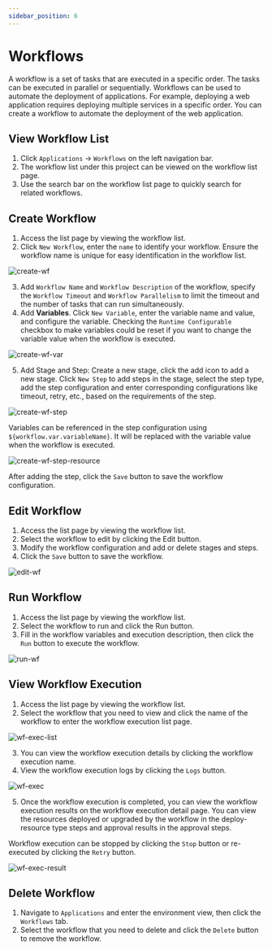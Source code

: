```yaml
---
sidebar_position: 6
---
```


# Workflows

A workflow is a set of tasks that are executed in a specific order. The tasks can be executed in parallel or sequentially. Workflows can be used to automate the deployment of applications. For example, deploying a web application requires deploying multiple services in a specific order. You can create a workflow to automate the deployment of the web application.

## View Workflow List
1. Click `Applications` -> `Workflows` on the left navigation bar.
2. The workflow list under this project can be viewed on the workflow list page.
3. Use the search bar on the workflow list page to quickly search for related workflows.

## Create Workflow
1. Access the list page by viewing the workflow list.
2. Click `New Workflow`, enter the `name` to identify your workflow. Ensure the workflow name is unique for easy identification in the workflow list.

![create-wf](/img/v0.5.0/application/workflow/create-wf-en.png)

3. Add `Workflow Name` and `Workflow Description` of the workflow, specify the `Workflow Timeout` and `Workflow Parallelism` to limit the timeout and the number of tasks that can run simultaneously.
4. Add **Variables**. Click `New Variable`, enter the variable name and value, and configure the variable. Checking the `Runtime Configurable` checkbox to make variables could be reset if you want to change the variable value when the workflow is executed.

![create-wf-var](/img/v0.5.0/application/workflow/create-wf-var-en.png)

5. Add Stage and Step: Create a new stage, click the add icon to add a new stage. Click `New Step` to add steps in the stage, select the step type, add the step configuration and enter corresponding configurations like timeout, retry, etc., based on the requirements of the step.

![create-wf-step](/img/v0.5.0/application/workflow/create-wf-step-en.png)

Variables can be referenced in the step configuration using `${workflow.var.variableName}`. It will be replaced with the variable value when the workflow is executed.

![create-wf-step-resource](/img/v0.5.0/application/workflow/create-wf-step-resource-en.png)

After adding the step, click the `Save` button to save the workflow configuration.

## Edit Workflow
1. Access the list page by viewing the workflow list.
2. Select the workflow to edit by clicking the Edit button.
3. Modify the workflow configuration and add or delete stages and steps.
4. Click the `Save` button to save the workflow.

![edit-wf](/img/v0.5.0/application/workflow/edit-wf-en.png)

## Run Workflow
1. Access the list page by viewing the workflow list.
2. Select the workflow to run and click the Run button.
3. Fill in the workflow variables and execution description, then click the `Run` button to execute the workflow.

![run-wf](/img/v0.5.0/application/workflow/run-wf-en.png)

## View Workflow Execution
1. Access the list page by viewing the workflow list.
2. Select the workflow that you need to view and click the name of the workflow to enter the workflow execution list page.

![wf-exec-list](/img/v0.5.0/application/workflow/run-wf-list-en.png)

3. You can view the workflow execution details by clicking the workflow execution name.
4. View the workflow execution logs by clicking the `Logs` button.

![wf-exec](/img/v0.5.0/application/workflow/run-wf-detail-en.png)

5. Once the workflow execution is completed, you can view the workflow execution results on the workflow execution detail page. You can view the resources deployed or upgraded by the workflow in the deploy-resource type steps and approval results in the approval steps.

Workflow execution can be stopped by clicking the `Stop` button or re-executed by clicking the `Retry` button.

![wf-exec-result](/img/v0.5.0/application/workflow/run-wf-result-en.png)


## Delete Workflow

1. Navigate to `Applications` and enter the environment view, then click the `Workflows` tab.
2. Select the workflow that you need to delete and click the `Delete` button to remove the workflow.
